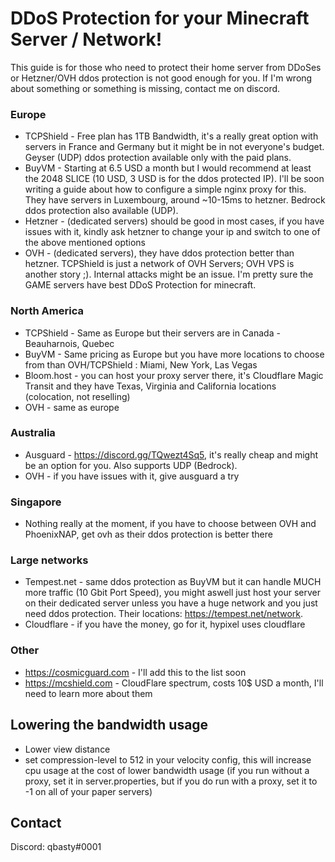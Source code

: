 # DDoS Protection for your Minecraft Server / Network!

This guide is for those who need to protect their home server from DDoSes or Hetzner/OVH ddos protection is not good enough for you. If I'm wrong about something or something is missing, contact me on discord.

### Europe
- TCPShield - Free plan has 1TB Bandwidth, it's a really great option with servers in France and Germany but it might be in not everyone's budget. Geyser (UDP) ddos protection available only with the paid plans.
- BuyVM - Starting at 6.5 USD a month but I would recommend at least the 2048 SLICE (10 USD, 3 USD is for the ddos protected IP). I'll be soon writing a guide about how to configure a simple nginx proxy for this. They have servers in Luxembourg, around ~10-15ms to hetzner. Bedrock ddos protection also available (UDP).
- Hetzner - (dedicated servers) should be good in most cases, if you have issues with it, kindly ask hetzner to change your ip and switch to one of the above mentioned options
- OVH - (dedicated servers), they have ddos protection better than hetzner. TCPShield is just a network of OVH Servers; OVH VPS is another story ;). Internal attacks might be an issue. I'm pretty sure the GAME servers have best DDoS Protection for minecraft.

### North America
- TCPShield - Same as Europe but their servers are in Canada - Beauharnois, Quebec
- BuyVM - Same pricing as Europe but you have more locations to choose from than OVH/TCPShield : Miami, New York, Las Vegas
- Bloom.host - you can host your proxy server there, it's Cloudflare Magic Transit and they have Texas, Virginia and California locations (colocation, not reselling)
- OVH - same as europe

### Australia
- Ausguard - https://discord.gg/TQwezt4Sq5, it's really cheap and might be an option for you. Also supports UDP (Bedrock).
- OVH - if you have issues with it, give ausguard a try

### Singapore
- Nothing really at the moment, if you have to choose between OVH and PhoenixNAP, get ovh as their ddos protection is better there

### Large networks
- Tempest.net - same ddos protection as BuyVM but it can handle MUCH more traffic (10 Gbit Port Speed), you might aswell just host your server on their dedicated server unless you have a huge network and you just need ddos protection. Their locations: https://tempest.net/network.
- Cloudflare - if you have the money, go for it, hypixel uses cloudflare

### Other
- https://cosmicguard.com - I'll add this to the list soon
- https://mcshield.com - CloudFlare spectrum, costs 10$ USD a month, I'll need to learn more about them

## Lowering the bandwidth usage
- Lower view distance
- set compression-level to 512 in your velocity config, this will increase cpu usage at the cost of lower bandwidth usage (if you run without a proxy, set it in server.properties, but if you do run with a proxy, set it to -1 on all of your paper servers)


## Contact
Discord: qbasty#0001
